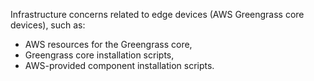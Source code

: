 Infrastructure concerns related to edge devices (AWS Greengrass core devices), such as:

* AWS resources for the Greengrass core,
* Greengrass core installation scripts,
* AWS-provided component installation scripts.